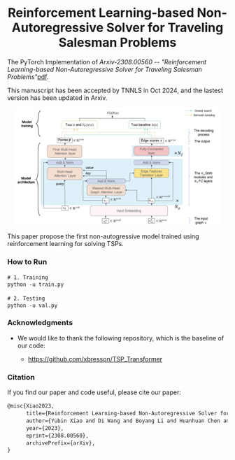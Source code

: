 <h1 align="center"> Reinforcement Learning-based Non-Autoregressive Solver for Traveling Salesman Problems </h1>

The PyTorch Implementation of *Arxiv-2308.00560 -- "Reinforcement Learning-based Non-Autoregressive Solver for Traveling Salesman Problems"*[pdf](https://arxiv.org/abs/2308.00560).

This manuscript has been accepted by TNNLS in Oct 2024, and the lastest version has been updated in Arxiv.

<p align="center"><img src="./main.jpg" width=95%></p>


This paper propose the first non-autogressive model trained using reinforcement learning for solving TSPs.


### How to Run

```shell
# 1. Training
python -u train.py

# 2. Testing
python -u val.py
```

### Acknowledgments

* We would like to thank the following repository, which is the baseline of our code:

  * https://github.com/xbresson/TSP_Transformer



### Citation

If you find our paper and code useful, please cite our paper:

```tex
@misc{Xiao2023,
      title={Reinforcement Learning-based Non-Autoregressive Solver for Traveling Salesman Problems}, 
      author={Yubin Xiao and Di Wang and Boyang Li and Huanhuan Chen and Wei Pang and Xuan Wu and Hao Li and Dong Xu and Yanchun Liang and You Zhou},
      year={2023},
      eprint={2308.00560},
      archivePrefix={arXiv},
}
```
